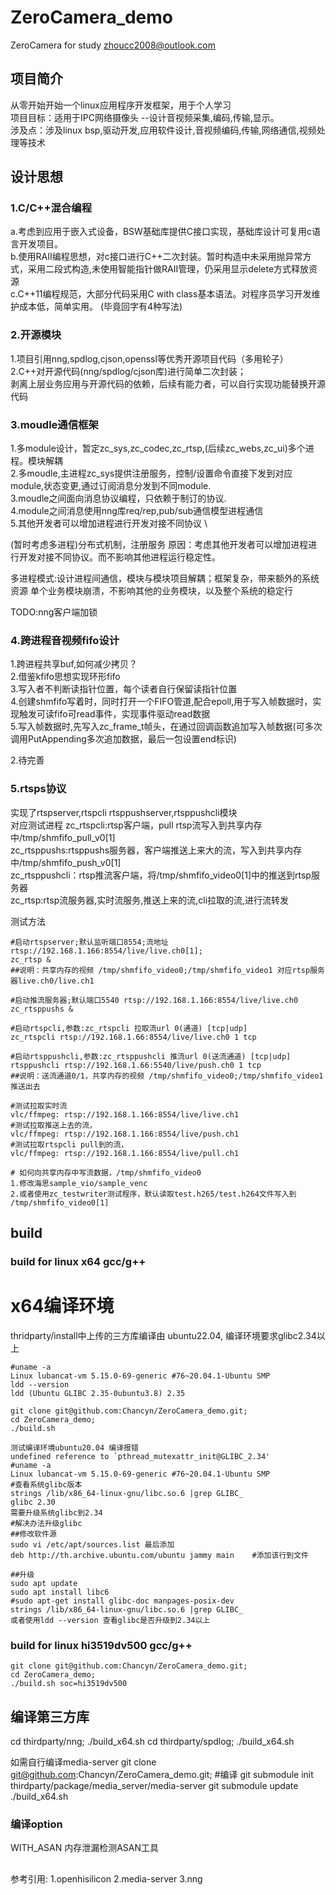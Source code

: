 # ZeroCamera_demo
ZeroCamera for study
zhoucc2008@outlook.com

## 项目简介
从零开始开始一个linux应用程序开发框架，用于个人学习 \
项目目标：适用于IPC网络摄像头 --设计音视频采集,编码,传输,显示。\
涉及点：涉及linux bsp,驱动开发,应用软件设计,音视频编码,传输,网络通信,视频处理等技术


## 设计思想
### 1.C/C++混合编程
a.考虑到应用于嵌入式设备，BSW基础库提供C接口实现，基础库设计可复用c语言开发项目。 \
b.使用RAII编程思想，对c接口进行C++二次封装。暂时构造中未采用抛异常方式，采用二段式构造,未使用智能指针做RAII管理，仍采用显示delete方式释放资源 \
c.C++11编程规范，大部分代码采用C with class基本语法。对程序员学习开发维护成本低，简单实用。
(毕竟回字有4种写法)

### 2.开源模块
1.项目引用nng,spdlog,cjson,openssl等优秀开源项目代码（多用轮子） \
2.C++对开源代码(nng/spdlog/cjson库)进行简单二次封装； \
剥离上层业务应用与开源代码的依赖，后续有能力者，可以自行实现功能替换开源代码

### 3.moudle通信框架
1.多module设计，暂定zc_sys,zc_codec,zc_rtsp,(后续zc_webs,zc_ui)多个进程。模块解耦 \
2.多moudle,主进程zc_sys提供注册服务，控制/设置命令直接下发到对应module,状态变更,通过订阅消息分发到不同module. \
3.moudle之间面向消息协议编程，只依赖于制订的协议. \
4.module之间消息使用nng库req/rep,pub/sub通信模型进程通信 \
5.其他开发者可以增加进程进行开发对接不同协议 \

(暂时考虑多进程)分布式机制，注册服务
原因：考虑其他开发者可以增加进程进行开发对接不同协议。而不影响其他进程运行稳定性。

多进程模式:设计进程间通信，模块与模块项目解耦；框架复杂，带来额外的系统资源
单个业务模块崩溃，不影响其他的业务模块，以及整个系统的稳定行

TODO:nng客户端加锁

### 4.跨进程音视频fifo设计
1.跨进程共享buf,如何减少拷贝？ \
2.借鉴kfifo思想实现环形fifo \
3.写入者不判断读指针位置，每个读者自行保留读指针位置 \
4.创建shmfifo写着时，同时打开一个FIFO管道,配合epoll,用于写入帧数据时，实现触发可读fifo可read事件，实现事件驱动read数据 \
5.写入帧数据时,先写入zc_frame_t帧头，在通过回调函数追加写入帧数据(可多次调用PutAppending多次追加数据，最后一包设置end标识)


2.待完善
### 5.rtsps协议
实现了rtspserver,rtspcli rtsppushserver,rtsppushcli模块 \
对应测试进程
zc_rtspcli:rtsp客户端，pull rtsp流写入到共享内存中/tmp/shmfifo_pull_v0[1] \
zc_rtsppushs:rtsppushs服务器，客户端推送上来大的流，写入到共享内存中/tmp/shmfifo_push_v0[1] \
zc_rtsppushcli：rtsp推流客户端，将/tmp/shmfifo_video0[1]中的推送到rtsp服务器 \
zc_rtsp:rtsp流服务器,实时流服务,推送上来的流,cli拉取的流,进行流转发

测试方法
```
#启动rtspserver;默认监听端口8554;流地址rtsp://192.168.1.166:8554/live/live.ch0[1];
zc_rtsp &
##说明：共享内存的视频 /tmp/shmfifo_video0;/tmp/shmfifo_video1 对应rtsp服务器live.ch0/live.ch1

#启动推流服务器;默认端口5540 rtsp://192.168.1.166:8554/live/live.ch0
zc_rtsppushs &

#启动rtspcli,参数:zc_rtspcli 拉取流url 0(通道) [tcp|udp]
zc_rtspcli rtsp://192.168.1.66:8554/live/live.ch0 1 tcp

#启动rtsppushcli,参数:zc_rtsppushcli 推流url 0(送流通道) [tcp|udp]
rtsppushcli rtsp://192.168.1.66:5540/live/push.ch0 1 tcp
##说明：送流通道0/1，共享内存的视频 /tmp/shmfifo_video0;/tmp/shmfifo_video1 推送出去

#测试拉取实时流
vlc/ffmpeg: rtsp://192.168.1.166:8554/live/live.ch1
#测试拉取推送上去的流，
vlc/ffmpeg: rtsp://192.168.1.166:8554/live/push.ch1
#测试拉取rtspcli pull到的流，
vlc/ffmpeg: rtsp://192.168.1.166:8554/live/pull.ch1

# 如何向共享内存中写流数据，/tmp/shmfifo_video0
1.修改海思sample_vio/sample_venc
2.或者使用zc_testwriter测试程序，默认读取test.h265/test.h264文件写入到 /tmp/shmfifo_video0[1]

```

## build
### build for linux x64 gcc/g++
# x64编译环境
thridparty/install中上传的三方库编译由
ubuntu22.04, 编译环境要求glibc2.34以上
```
#uname -a
Linux lubancat-vm 5.15.0-69-generic #76~20.04.1-Ubuntu SMP
ldd --version
ldd (Ubuntu GLIBC 2.35-0ubuntu3.8) 2.35
```

```
git clone git@github.com:Chancyn/ZeroCamera_demo.git;
cd ZeroCamera_demo;
./build.sh
```

```
测试编译环境ubuntu20.04 编译报错
undefined reference to `pthread_mutexattr_init@GLIBC_2.34'
#uname -a
Linux lubancat-vm 5.15.0-69-generic #76~20.04.1-Ubuntu SMP
#查看系统glibc版本
strings /lib/x86_64-linux-gnu/libc.so.6 |grep GLIBC_
glibc 2.30
需要升级系统glibc到2.34
#解决办法升级glibc
##修改软件源
sudo vi /etc/apt/sources.list 最后添加
deb http://th.archive.ubuntu.com/ubuntu jammy main    #添加该行到文件

##升级
sudo apt update
sudo apt install libc6
#sudo apt-get install glibc-doc manpages-posix-dev
strings /lib/x86_64-linux-gnu/libc.so.6 |grep GLIBC_
或者使用ldd --version 查看glibc是否升级到2.34以上
```



### build for linux hi3519dv500 gcc/g++
```
git clone git@github.com:Chancyn/ZeroCamera_demo.git;
cd ZeroCamera_demo;
./build.sh soc=hi3519dv500
```


## 编译第三方库
cd thirdparty/nng;
./build_x64.sh
cd thirdparty/spdlog;
./build_x64.sh

如需自行编译media-server
git clone git@github.com:Chancyn/ZeroCamera_demo.git; #编译
git submodule init thirdparty/package/media_server/media-server
git submodule update
./build_x64.sh

### 编译option
WITH_ASAN 内存泄漏检测ASAN工具

##
参考引用:
1.openhisilicon
2.media-server
3.nng